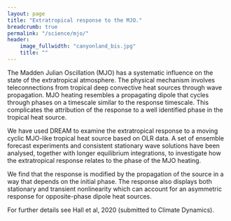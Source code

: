 ```yaml
---
layout: page
title: "Extratropical response to the MJO."
breadcrumb: true
permalink: "/science/mjo/"
header:
    image_fullwidth: "canyonland_bis.jpg"
    title: ""
---
```


The Madden Julian Oscillation (MJO) has a systematic influence on the state of the extratropical atmosphere. The physical mechanism involves teleconnections from tropical deep convective heat sources through wave propagation. MJO heating resembles a propagating dipole that cycles through phases on a timescale similar to the response timescale. This complicates the attribution of the response to a well identified phase in the tropical heat source. 

We have used DREAM to examine the extratropical response to a moving cyclic MJO-like tropical heat source based on OLR data. A set of ensemble forecast experiments and consistent stationary wave solutions have been analysed, together with longer equilibrium integrations, to investigate how the extratropical response relates to the phase of the MJO heating. 

We find that the response is modified by the propagation of the source in a way that depends on the initial phase. The response also displays both stationary and transient nonlinearity which can account for an asymmetric response for opposite-phase dipole heat sources.

For further details see Hall et al, 2020 (submitted to Climate Dynamics). 

